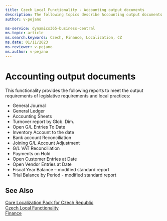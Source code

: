 ```yaml
---
title: Czech Local Functionality - Accounting output documents
description: The following topics describe Accounting output documents - the local functionality in the Czech version of Business Central. 
author: v-pejano

ms-service: dynamics365-business-central
ms.topic: article
ms.search.keywords: Czech, Finance, Localization, CZ
ms.date: 01/11/2023
ms.reviewer: v-pejano
ms.author: v-pejano
---
```



# Accounting output documents

This functionality provides the following reports to meet the output requirements of legislative requirements and local practices:

- General Journal
- General Ledger
- Accounting Sheets
- Turnover report by Glob. Dim.
- Open G/L Entries To Date
- Inventory Account to the date
- Bank account Reconciliation
- Joining G/L Account Adjustment
- G/L VAT Reconciliation
- Payments on Hold
- Open Customer Entries at Date
- Open Vendor Entries at Date
- Fiscal Year Balance – modified standard report
- Trial Balance by Period - modified standard report

## See Also

[Core Localization Pack for Czech Republic](ui-extensions-core-localization-pack-cz.md)  
[Czech Local Functionality](czech-local-functionality.md)  
[Finance](../../finance.md)  
